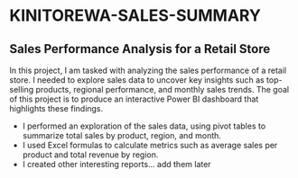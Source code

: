 # KINITOREWA-SALES-SUMMARY
## Sales Performance Analysis for a Retail Store
In this project, I am tasked with analyzing the sales performance of a retail store. 
I needed to explore sales data to uncover key insights such as top-selling products, regional performance, and monthly sales trends. 
The goal of this project is to produce an interactive Power BI dashboard that highlights these findings.
- I performed an exploration of the sales data, using pivot tables to summarize total sales by product, region, and month.
- I used Excel formulas to calculate metrics such as average sales per product and total revenue by region.
- I created other interesting reports...  add them later
